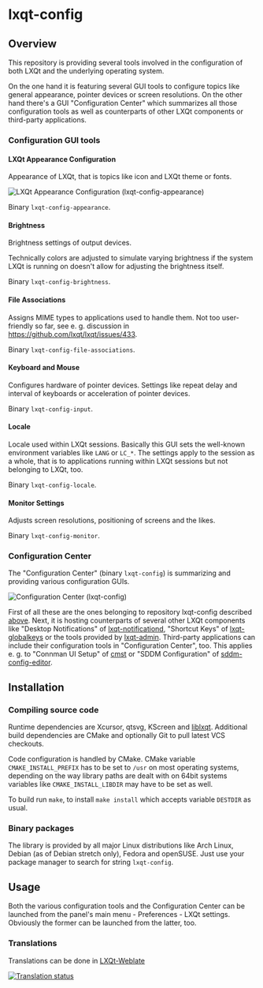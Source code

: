 # lxqt-config

## Overview

This repository is providing several tools involved in the configuration of both
LXQt and the underlying operating system.

On the one hand it is featuring several GUI tools to configure topics like
general appearance, pointer devices or screen resolutions. On the other hand
there's a GUI "Configuration Center" which summarizes all those configuration
tools as well as counterparts of other LXQt components or third-party
applications.

### Configuration GUI tools

#### LXQt Appearance Configuration

Appearance of LXQt, that is topics like icon and LXQt theme or fonts.

![LXQt Appearance Configuration (lxqt-config-appearance)](lxqt-config-appearance.png)

Binary `lxqt-config-appearance`.

#### Brightness

Brightness settings of output devices.

Technically colors are adjusted to simulate varying brightness if the system
LXQt is running on doesn't allow for adjusting the brightness itself.

Binary `lxqt-config-brightness`.

#### File Associations

Assigns MIME types to applications used to handle them. Not too user-friendly so
far, see e. g. discussion in https://github.com/lxqt/lxqt/issues/433.

Binary `lxqt-config-file-associations`.

#### Keyboard and Mouse

Configures hardware of pointer devices. Settings like repeat delay and interval
of keyboards or acceleration of pointer devices.

Binary `lxqt-config-input`.

#### Locale

Locale used within LXQt sessions. Basically this GUI sets the well-known
environment variables like `LANG` or `LC_*`. The settings apply to the session
as a whole, that is to applications running within LXQt sessions but not
belonging to LXQt, too.

Binary `lxqt-config-locale`.

#### Monitor Settings

Adjusts screen resolutions, positioning of screens and the likes.

Binary `lxqt-config-monitor`.

### Configuration Center

The "Configuration Center" (binary `lxqt-config`) is summarizing and providing
various configuration GUIs.

![Configuration Center (lxqt-config)](lxqt-config.png)

First of all these are the ones belonging to repository lxqt-config described
[above](https://github.com/lxqt/lxqt-config#configuration-gui-tools). Next, it
is hosting counterparts of several other LXQt components like "Desktop
Notifications" of [lxqt-notificationd](https://github.com/lxqt/lxqt-notificationd),
"Shortcut Keys" of [lxqt-globalkeys](https://github.com/lxqt/lxqt-globalkeys)
or the tools provided by [lxqt-admin](https://github.com/lxqt/lxqt-admin).
Third-party applications can include their configuration tools in
"Configuration Center", too. This applies e. g. to "Connman UI Setup" of
[cmst](https://github.com/andrew-bibb/cmst) or "SDDM Configuration" of
[sddm-config-editor](https://github.com/hagabaka/sddm-config-editor).

## Installation

### Compiling source code

Runtime dependencies are Xcursor, qtsvg, KScreen and
[liblxqt](https://github.com/lxqt/liblxqt).  Additional build dependencies are
CMake and optionally Git to pull latest VCS checkouts.

Code configuration is handled by CMake. CMake variable `CMAKE_INSTALL_PREFIX`
has to be set to `/usr` on most operating systems, depending on the way library
paths are dealt with on 64bit systems variables like `CMAKE_INSTALL_LIBDIR` may
have to be set as well.

To build run `make`, to install `make install` which accepts variable `DESTDIR`
as usual.

### Binary packages

The library is provided by all major Linux distributions like Arch Linux, Debian
(as of Debian stretch only), Fedora and openSUSE. Just use your package manager
to search for string `lxqt-config`.

## Usage

Both the various configuration tools and the Configuration Center can be launched
from the panel's main menu - Preferences - LXQt settings. Obviously the former
can be launched from the latter, too.



### Translations

Translations can be done in [LXQt-Weblate](https://translate.lxqt-project.org/projects/lxqt-configuration/lxqt-config/)

<a href="https://translate.lxqt-project.org/projects/lxqt-configuration/lxqt-config/">
<img src="https://translate.lxqt-project.org/widgets/lxqt-configuration/-/lxqt-config/multi-auto.svg" alt="Translation status" />
</a>
